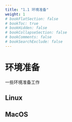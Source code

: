 ```yaml
---
title: "1.1 环境准备"
weight: 1
# bookFlatSection: false
# bookToc: true
# bookHidden: false
# bookCollapseSection: false
# bookComments: false
# bookSearchExclude: false
---
```


# 环境准备

一些环境准备工作

## Linux

## MacOS

